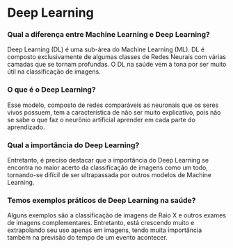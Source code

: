 # Deep Learning

### Qual a diferença entre Machine Learning e Deep Learning?

Deep Learning \(DL\) é uma sub-área do Machine Learning \(ML\). DL é composto exclusivamente de algumas classes de Redes Neurais com várias camadas que se tornam profundas. O DL na saúde vem à tona por ser muito útil na classificação de imagens.

### O que é o Deep Learning?

Esse modelo, composto de redes comparáveis as neuronais que os seres vivos possuem, tem a característica de não ser muito explicativo, pois não se sabe o que faz o neurônio artificial aprender em cada parte do aprendizado.

### Qual a importância do Deep Learning?

Entretanto, é preciso destacar que a importância do Deep Learning se encontra no maior acerto da classificação de imagens como um todo, tornando-se difícil de ser ultrapassada por outros modelos de Machine Learning.

### Temos exemplos práticos de Deep Learning na saúde?

Alguns exemplos são a classificação de imagens de Raio X e outros exames de imagens complementares. Entretanto, está crescendo muito e extrapolando seu uso apenas em imagens, tendo muita importância também na previsão do tempo de um evento acontecer.

